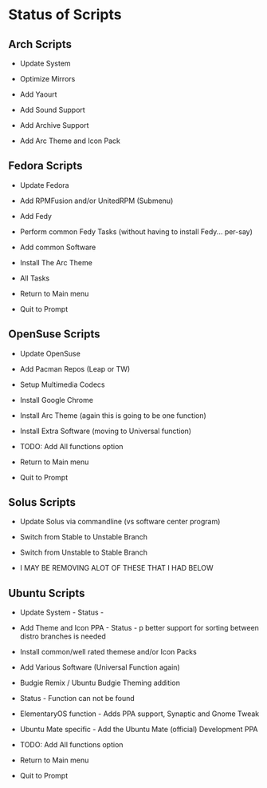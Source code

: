 # Status of Scripts

## Arch Scripts

- Update System

- Optimize Mirrors

- Add Yaourt

- Add Sound Support

- Add Archive Support

- Add Arc Theme and Icon Pack

## Fedora Scripts

- Update Fedora

- Add RPMFusion and/or UnitedRPM (Submenu)

- Add Fedy

- Perform common Fedy Tasks (without having to install Fedy... per-say)

- Add common Software

- Install The Arc Theme

- All Tasks

- Return to Main menu

- Quit to Prompt

## OpenSuse Scripts

- Update OpenSuse

- Add Pacman Repos (Leap or TW)

- Setup Multimedia Codecs

- Install Google Chrome

- Install Arc Theme (again this is going to be one function)

- Install Extra Software (moving to Universal function)

- TODO: Add All functions option

- Return to Main menu

- Quit to Prompt

## Solus Scripts

- Update Solus via commandline (vs software center program)

- Switch from Stable to Unstable Branch

- Switch from Unstable to Stable Branch

- I MAY BE REMOVING ALOT OF THESE THAT I HAD BELOW

## Ubuntu Scripts

- Update System - Status -

- Add Theme and Icon PPA - Status -
  p better support for sorting between distro branches is needed
- Install common/well rated themese and/or Icon Packs

- Add Various Software (Universal Function again)

- Budgie Remix / Ubuntu Budgie Theming addition

- Status - Function can not be found

- ElementaryOS function - Adds PPA support, Synaptic and Gnome Tweak

- Ubuntu Mate specific - Add the Ubuntu Mate (official) Development PPA

- TODO: Add All functions option

- Return to Main menu

- Quit to Prompt